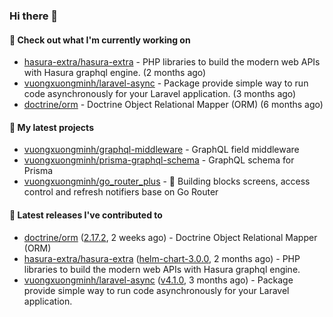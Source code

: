 ### Hi there 👋

#### 👷 Check out what I'm currently working on

- [hasura-extra/hasura-extra](https://github.com/hasura-extra/hasura-extra) - PHP libraries to build the modern web APIs with Hasura graphql engine. (2 months ago)
- [vuongxuongminh/laravel-async](https://github.com/vuongxuongminh/laravel-async) - Package provide simple way to run code asynchronously for your Laravel application. (3 months ago)
- [doctrine/orm](https://github.com/doctrine/orm) - Doctrine Object Relational Mapper (ORM) (6 months ago)

#### 🌱 My latest projects

- [vuongxuongminh/graphql-middleware](https://github.com/vuongxuongminh/graphql-middleware) - GraphQL field middleware
- [vuongxuongminh/prisma-graphql-schema](https://github.com/vuongxuongminh/prisma-graphql-schema) - GraphQL schema for Prisma
- [vuongxuongminh/go_router_plus](https://github.com/vuongxuongminh/go_router_plus) - :office: Building blocks screens, access control and refresh notifiers base on Go Router

#### 🔭 Latest releases I've contributed to

- [doctrine/orm](https://github.com/doctrine/orm) ([2.17.2](https://github.com/doctrine/orm/releases/tag/2.17.2), 2 weeks ago) - Doctrine Object Relational Mapper (ORM)
- [hasura-extra/hasura-extra](https://github.com/hasura-extra/hasura-extra) ([helm-chart-3.0.0](https://github.com/hasura-extra/hasura-extra/releases/tag/helm-chart-3.0.0), 2 months ago) - PHP libraries to build the modern web APIs with Hasura graphql engine.
- [vuongxuongminh/laravel-async](https://github.com/vuongxuongminh/laravel-async) ([v4.1.0](https://github.com/vuongxuongminh/laravel-async/releases/tag/v4.1.0), 3 months ago) - Package provide simple way to run code asynchronously for your Laravel application.
